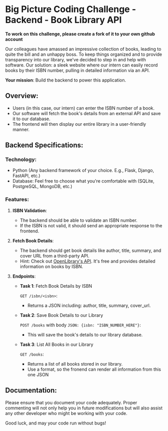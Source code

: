# Big Picture Coding Challenge - Backend - Book Library API

**To work on this challenge, please create a fork of it to your own github account**

Our colleagues have amassed an impressive collection of books, leading to quite the bill and an unhappy boss. To keep things organized and to provide transparency into our library, we've decided to step in and help with software. Our solution: a sleek website where our intern can easily record books by their ISBN number, pulling in detailed information via an API.

**Your mission**: Build the backend to power this application.

## Overview:

- Users (in this case, our intern) can enter the ISBN number of a book.
- Our software will fetch the book's details from an external API and save it to our database.
- The frontend will then display our entire library in a user-friendly manner.

## Backend Specifications:

### Technology:

- Python (Any backend framework of your choice. E.g., Flask, Django, FastAPI, etc.)
- Database: Feel free to choose what you're comfortable with (SQLite, PostgreSQL, MongoDB, etc.)

### Features:

1. **ISBN Validation**:
    - The backend should be able to validate an ISBN number.
    - If the ISBN is not valid, it should send an appropriate response to the frontend.

2. **Fetch Book Details**:
    - The backend should get book details like author, title, summary, and cover URL from a third-party API.
    - Hint: Check out [OpenLibrary's API](https://openlibrary.org/). It's free and provides detailed information on books by ISBN.

3. **Endpoints**:

    - **Task 1**: Fetch Book Details by ISBN

      `GET /isbn/<isbn>`:
      - Returns a JSON including: author, title, summary, cover_url.

    - **Task 2**: Save Book Details to our Library

      `POST /books` with body `JSON: {isbn: "ISBN_NUMBER_HERE"}`:
      - This will save the book's details to our library database.

    - **Task 3**: List All Books in our Library

      `GET /books`:
      - Returns a list of all books stored in our library.
      - Use a format, so the fronend can render all information from this one JSON

## Documentation:

Please ensure that you document your code adequately. Proper commenting will not only help you in future modifications but will also assist any other developer who might be working with your code.

Good luck, and may your code run without bugs!
